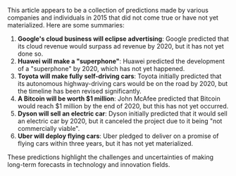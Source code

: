 This article appears to be a collection of predictions made by various companies and individuals in 2015 that did not come true or have not yet materialized. Here are some summaries:

1. **Google's cloud business will eclipse advertising**: Google predicted that its cloud revenue would surpass ad revenue by 2020, but it has not yet done so.
2. **Huawei will make a "superphone"**: Huawei predicted the development of a "superphone" by 2020, which has not yet happened.
3. **Toyota will make fully self-driving cars**: Toyota initially predicted that its autonomous highway-driving cars would be on the road by 2020, but the timeline has been revised significantly.
4. **A Bitcoin will be worth $1 million**: John McAfee predicted that Bitcoin would reach $1 million by the end of 2020, but this has not yet occurred.
5. **Dyson will sell an electric car**: Dyson initially predicted that it would sell an electric car by 2020, but it canceled the project due to it being "not commercially viable".
6. **Uber will deploy flying cars**: Uber pledged to deliver on a promise of flying cars within three years, but it has not yet materialized.

These predictions highlight the challenges and uncertainties of making long-term forecasts in technology and innovation fields.